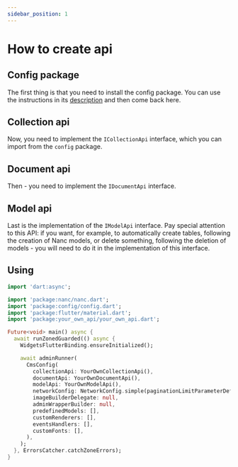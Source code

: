 ```yaml
---
sidebar_position: 1
---
```


# How to create api

## Config package

The first thing is that you need to install the config package. You can use the instructions in its [description](../../packages/config) and then come back here.

## Collection api

Now, you need to implement the `ICollectionApi` interface, which you can import from the `config` package.

## Document api

Then - you need to implement the `IDocumentApi` interface.

## Model api

Last is the implementation of the `IModelApi` interface. Pay special attention to this API: if you want, for example, to automatically create tables, following the creation of Nanc models, or delete something, following the deletion of models - you will need to do it in the implementation of this interface.

## Using

```dart
import 'dart:async';

import 'package:nanc/nanc.dart';
import 'package:config/config.dart';
import 'package:flutter/material.dart';
import 'package:your_own_api/your_own_api.dart';

Future<void> main() async {
  await runZonedGuarded(() async {
    WidgetsFlutterBinding.ensureInitialized();

    await adminRunner(
      CmsConfig(
        collectionApi: YourOwnCollectionApi(),
        documentApi: YourOwnDocumentApi(),
        modelApi: YourOwnModelApi(),
        networkConfig: NetworkConfig.simple(paginationLimitParameterDefaultValue: 50),
        imageBuilderDelegate: null,
        adminWrapperBuilder: null,
        predefinedModels: [],
        customRenderers: [],
        eventsHandlers: [],
        customFonts: [],
      ),
    );
  }, ErrorsCatcher.catchZoneErrors);
}
```